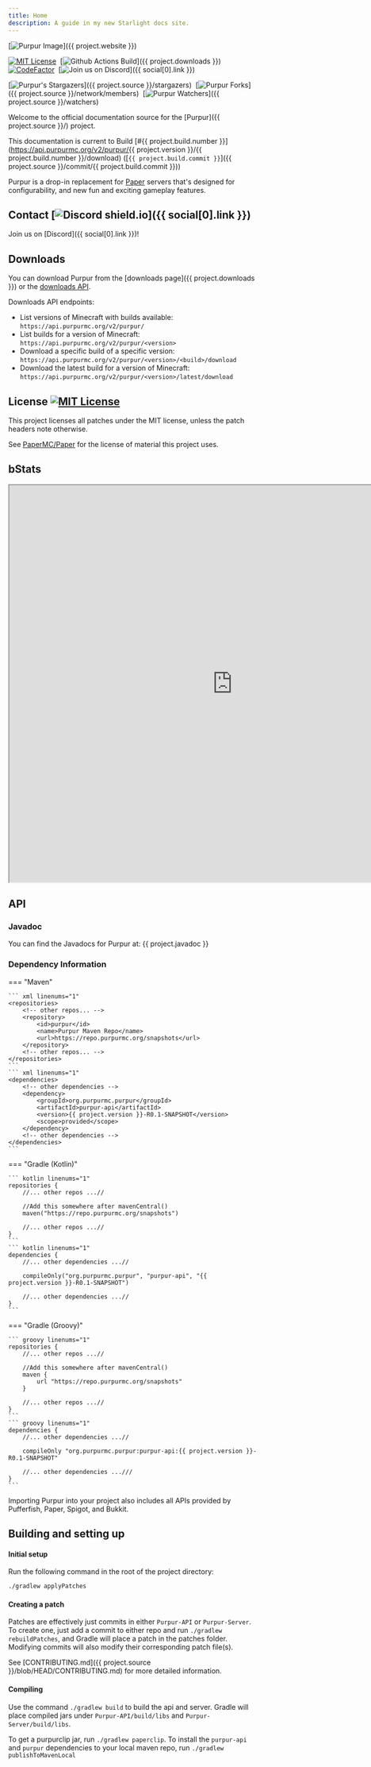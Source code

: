 ```yaml
---
title: Home
description: A guide in my new Starlight docs site.
---
```


[![Purpur Image](https://user-images.githubusercontent.com/74448585/150906023-101cd383-da82-4a3c-9603-a3b5741c3994.png)]({{ project.website }})

<div markdown="1" id="center">

[![MIT License](https://img.shields.io/github/license/PurpurMC/Purpur?&logo=github)](License)&nbsp;
[![Github Actions Build](https://img.shields.io/github/workflow/status/purpurmc/purpur/Build?event=push&logo=github)]({{ project.downloads }})
[![CodeFactor](https://www.codefactor.io/repository/github/purpurmc/purpur/badge)](https://www.codefactor.io/repository/github/purpurmc/purpur)&nbsp;
[![Join us on Discord](https://img.shields.io/discord/685683385313919172.svg?label=&logo=discord&logoColor=ffffff&color=7389D8&labelColor=6A7EC2)]({{ social[0].link }})&nbsp;  

[![Purpur's Stargazers](https://img.shields.io/github/stars/PurpurMC/Purpur?label=stars&logo=github)]({{ project.source }}/stargazers)&nbsp;
[![Purpur Forks](https://img.shields.io/github/forks/PurpurMC/Purpur?label=forks&logo=github)]({{ project.source }}/network/members)&nbsp;
[![Purpur Watchers](https://img.shields.io/github/watchers/PurpurMC/Purpur?label=watchers&logo=github)]({{ project.source }}/watchers)&nbsp;

Welcome to the official documentation source for the&nbsp;[Purpur]({{ project.source }}/)&nbsp;project.

This documentation is current to Build&nbsp;[#{{ project.build.number }}](https://api.purpurmc.org/v2/purpur/{{ project.version }}/{{ project.build.number }}/download)&nbsp;([`{{ project.build.commit }}`]({{ project.source }}/commit/{{ project.build.commit }}))

Purpur is a drop-in replacement for [Paper](https://github.com/PaperMC/Paper) servers that's designed for configurability, and new fun and exciting gameplay features.

</div>

## Contact [![Discord shield.io](https://img.shields.io/discord/685683385313919172.svg?label=&logo=discord&logoColor=ffffff&color=7389D8&labelColor=6A7EC2)]({{ social[0].link }})

Join us on [Discord]({{ social[0].link }})!

## Downloads

You can download Purpur from the [downloads page]({{ project.downloads }}) or the [downloads API](https://api.purpurmc.org/).

Downloads API endpoints:

 * List versions of Minecraft with builds available:  
 `https://api.purpurmc.org/v2/purpur/`
 * List builds for a version of Minecraft:  
 `https://api.purpurmc.org/v2/purpur/<version>`
 * Download a specific build of a specific version:  
 `https://api.purpurmc.org/v2/purpur/<version>/<build>/download`
 * Download the latest build for a version of Minecraft:  
 `https://api.purpurmc.org/v2/purpur/<version>/latest/download`

## License [![MIT License](https://img.shields.io/github/license/PurpurMC/Purpur?&logo=github)](./#license)

This project licenses all patches under the MIT license, unless the patch headers note otherwise.

See [PaperMC/Paper](https://github.com/PaperMC/Paper) for the license of material this project uses.

## bStats

<iframe src="https://purpurmc.org/stats" loading="lazy" title="hi" height="800" width="900"></iframe>


## API

### Javadoc
You can find the Javadocs for Purpur at: {{ project.javadoc }}

### Dependency Information
=== "Maven"

    ``` xml linenums="1"
    <repositories>
        <!-- other repos... -->
        <repository>
            <id>purpur</id>
            <name>Purpur Maven Repo</name>
            <url>https://repo.purpurmc.org/snapshots</url>
        </repository>
        <!-- other repos... -->
    </repositories>
    ```
    ``` xml linenums="1"
    <dependencies>
        <!-- other dependencies -->
        <dependency>
            <groupId>org.purpurmc.purpur</groupId>
            <artifactId>purpur-api</artifactId>
            <version>{{ project.version }}-R0.1-SNAPSHOT</version>
            <scope>provided</scope>
        </dependency>
        <!-- other dependencies -->
    </dependencies>
    ```

=== "Gradle (Kotlin)"

    ``` kotlin linenums="1"
    repositories {
        //... other repos ...//
        
        //Add this somewhere after mavenCentral()
        maven("https://repo.purpurmc.org/snapshots")
        
        //... other repos ...//
    }
    ```
    ``` kotlin linenums="1"
    dependencies {
        //... other dependencies ...//
        
        compileOnly("org.purpurmc.purpur", "purpur-api", "{{ project.version }}-R0.1-SNAPSHOT")
        
        //... other dependencies ...//
    }
    ```

=== "Gradle (Groovy)"

    ``` groovy linenums="1"
    repositories {
        //... other repos ...//
        
        //Add this somewhere after mavenCentral()
        maven {
            url "https://repo.purpurmc.org/snapshots"
        }
        
        //... other repos ...//
    }
    ```
    ``` groovy linenums="1"
    dependencies {
        //... other dependencies ...//
        
        compileOnly "org.purpurmc.purpur:purpur-api:{{ project.version }}-R0.1-SNAPSHOT"
        
        //... other dependencies ...///
    }
    ```

Importing Purpur into your project also includes all APIs provided by Pufferfish, Paper, Spigot, and Bukkit.

## Building and setting up

#### Initial setup
Run the following command in the root of the project directory:

``` bash linenums="1"
./gradlew applyPatches
```

#### Creating a patch
Patches are effectively just commits in either `Purpur-API` or `Purpur-Server`. 
To create one, just add a commit to either repo and run `./gradlew rebuildPatches`, and Gradle will 
place a patch in the patches folder. Modifying commits will also modify their 
corresponding patch file(s).

See [CONTRIBUTING.md]({{ project.source }}/blob/HEAD/CONTRIBUTING.md) for more detailed information.


#### Compiling

Use the command `./gradlew build` to build the api and server. Gradle will place compiled jars
 under `Purpur-API/build/libs` and `Purpur-Server/build/libs`.

To get a purpurclip jar, run `./gradlew paperclip`.
To install the `purpur-api` and `purpur` dependencies to your local maven repo, run `./gradlew publishToMavenLocal`
